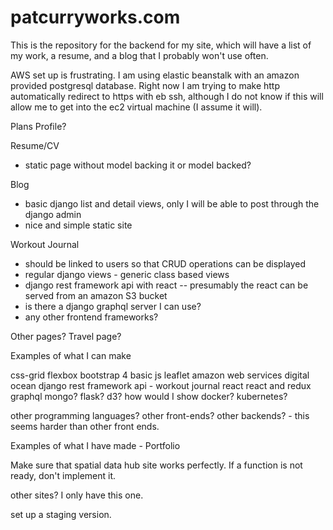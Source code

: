 # patcurryworks.com
This is the repository for the backend for my site, which will have a list of my work, a resume, and a blog that I probably won't use often.

AWS set up is frustrating.
I am using elastic beanstalk with an amazon provided postgresql database.
Right now I am trying to make http automatically redirect to https with eb ssh, although I do not know if this will allow me to get into the ec2 virtual machine (I assume it will).

Plans
Profile?

Resume/CV
  - static page without model backing it or model backed?

Blog
  - basic django list and detail views, only I will be able to post through the django admin
  - nice and simple static site

Workout Journal
  - should be linked to users so that CRUD operations can be displayed
  - regular django views - generic class based views
  - django rest framework api with react -- presumably the react can be served from an amazon S3 bucket
  - is there a django graphql server I can use?
  - any other frontend frameworks?

Other pages?
Travel page?

Examples of what I can make

css-grid
flexbox
bootstrap 4
basic js
leaflet
amazon web services
digital ocean
django rest framework api - workout journal
react
react and redux
graphql
mongo?
flask?
d3?
how would I show docker? kubernetes?

other programming languages?
other front-ends?
other backends? - this seems harder than other front ends.

Examples of what I have made - Portfolio

Make sure that spatial data hub site works perfectly.
If a function is not ready, don't implement it.

other sites? I only have this one.

set up a staging version.
